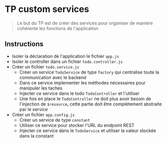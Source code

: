 # TP custom services
> Le but du TP est de créer des services pour organiser de manière cohérente les fonctions de l'application

## Instructions

- Isoler la déclaration de l'application le fichier `app.js`
- Isoler le controller dans un fichier `todo.controller.js`
- Créer un fichier `todo.service.js`
  - Créer un service `TodoService` de type `factory` qui centralise toute la communication avec le backend
  - Dans ce service implementer les méthodes nécessaires pour manipuler les taches
  - Injecter ce service dans le todo `TodoController` et l'utiliser
  - Une fois en place le `TodoController` ne doit plus avoir besoin de l'injection de `$resource`, cette partie doit être complètement abstraite par le service
- Créer un fichier `app.config.js`
  - Créer un service de type `constant`
  - Utiliser ce service pour stocker l'URL du endpoint REST
  - Injecter ce service dans le `TodoService` et utiliser la valeur stockée dans la constant